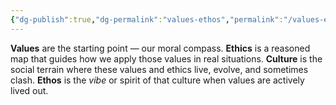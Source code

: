 ```yaml
---
{"dg-publish":true,"dg-permalink":"values-ethos","permalink":"/values-ethos/"}
---
```



**Values** are the starting point — our moral compass.
**Ethics** is a reasoned map that guides how we apply those values in real situations.
**Culture** is the social terrain where these values and ethics live, evolve, and sometimes clash.
**Ethos** is the _vibe_ or spirit of that culture when values are actively lived out.

